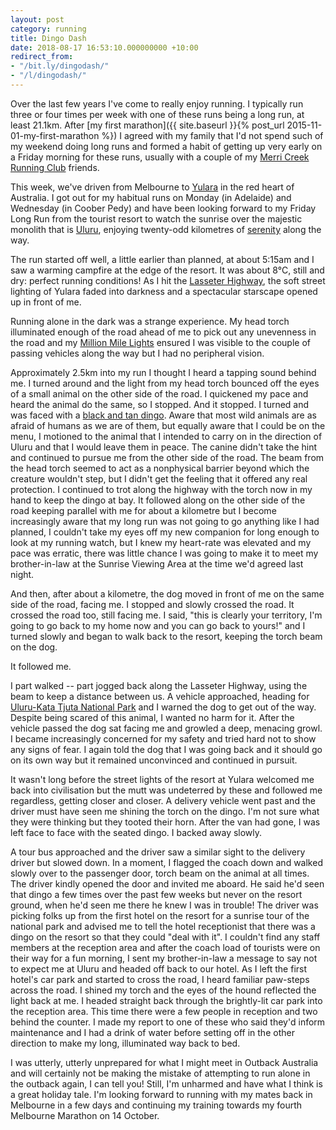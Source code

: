 ```yaml
---
layout: post
category: running
title: Dingo Dash
date: 2018-08-17 16:53:10.000000000 +10:00
redirect_from:
- "/bit.ly/dingodash/"
- "/l/dingodash/"
---
```

Over the last few years I've come to really enjoy running. I typically run three
or four times per week with one of these runs being a long run, at least 21.1km.
After [my first marathon]({{ site.baseurl }}{% post_url 2015-11-01-my-first-marathon %}) I agreed with
my family that I'd not spend such of my weekend doing long runs and formed a
habit of getting up very early on a Friday morning for these runs, usually with
a couple of my [Merri Creek Running Club](https://merricreekrunning.club/)
friends.

This week, we've driven from Melbourne to
[Yulara](https://en.wikipedia.org/wiki/Yulara,_Northern_Territory) in the red
heart of Australia. I got out for my habitual runs on Monday (in Adelaide) and
Wednesday (in Coober Pedy) and have been looking forward to my Friday Long Run
from the tourist resort to watch the sunrise over the majestic monolith that is
[Uluru](https://en.wikipedia.org/wiki/Uluru), enjoying twenty-odd kilometres of
[serenity](https://en.wikipedia.org/wiki/The_Castle_(1997_Australian_film))
along the way.

The run started off well, a little earlier than planned, at about 5:15am and I
saw a warming campfire at the edge of the resort. It was about 8&deg;C, still
and dry: perfect running conditions! As I hit the [Lasseter
Highway](https://en.wikipedia.org/wiki/Lasseter_Highway), the soft street
lighting of Yulara faded into darkness and a spectacular starscape opened up in
front of me.

Running alone in the dark was a strange experience. My head torch illuminated
enough of the road ahead of me to pick out any unevenness in the road and my
[Million Mile Lights](https://www.batteryfree.co.uk/) ensured I was visible to
the couple of passing vehicles along the way but I had no peripheral vision.

Approximately 2.5km into my run I thought I heard a tapping sound behind me. I
turned around and the light from my head torch bounced off the eyes of a small
animal on the other side of the road. I quickened my pace and heard the animal
do the same, so I stopped. And it stopped. I turned and was faced with a [black
and tan dingo](https://en.wikipedia.org/wiki/Dingo). Aware that most wild
animals are as afraid of humans as we are of them, but equally aware that I
could be on the menu, I motioned to the animal that I intended to carry on in
the direction of Uluru and that I would leave them in peace. The canine didn't
take the hint and continued to pursue me from the other side of the road. The
beam from the head torch seemed to act as a nonphysical barrier beyond which the
creature wouldn't step, but I didn't get the feeling that it offered any real
protection. I continued to trot along the highway with the torch now in my hand
to keep the dingo at bay. It followed along on the other side of the road
keeping parallel with me for about a kilometre but I become increasingly aware
that my long run was not going to go anything like I had planned, I couldn't
take my eyes off my new companion for long enough to look at my running watch,
but I knew my heart-rate was elevated and my pace was erratic, there was little
chance I was going to make it to meet my brother-in-law at the Sunrise Viewing
Area at the time we'd agreed last night.

And then, after about a kilometre, the dog moved in front of me on the same side
of the road, facing me. I stopped and slowly crossed the road. It crossed the
road too, still facing me. I said, "this is clearly your territory, I'm going to
go back to my home now and you can go back to yours!" and I turned slowly and
began to walk back to the resort, keeping the torch beam on the dog.

It followed me.

I part walked -- part jogged back along the Lasseter Highway, using the beam to
keep a distance between us. A vehicle approached, heading for [Uluru-Kata Tjuta
National Park](https://parksaustralia.gov.au/uluru/) and I warned the dog to get
out of the way. Despite being scared of this animal, I wanted no harm for it.
After the vehicle passed the dog sat facing me and growled a deep, menacing
growl. I became increasingly concerned for my safety and tried hard not to show
any signs of fear. I again told the dog that I was going back and it should go
on its own way but it remained unconvinced and continued in pursuit.

It wasn't long before the street lights of the resort at Yulara welcomed me back
into civilisation but the mutt was undeterred by these and followed me
regardless, getting closer and closer. A delivery vehicle went past and the
driver must have seen me shining the torch on the dingo. I'm not sure what they
were thinking but they tooted their horn. After the van had gone, I was left
face to face with the seated dingo. I backed away slowly.

A tour bus approached and the driver saw a similar sight to the delivery driver
but slowed down. In a moment, I flagged the coach down and walked slowly over to
the passenger door, torch beam on the animal at all times. The driver kindly
opened the door and invited me aboard. He said he'd seen that dingo a few times
over the past few weeks but never on the resort ground, when he'd seen me there
he knew I was in trouble! The driver was picking folks up from the first hotel
on the resort for a sunrise tour of the national park and advised me to tell the
hotel receptionist that there was a dingo on the resort so that they could "deal
with it". I couldn't find any staff members at the reception area and after the
coach load of tourists were on their way for a fun morning, I sent my
brother-in-law a message to say not to expect me at Uluru and headed off back to
our hotel. As I left the first hotel's car park and started to cross the road, I
heard familiar paw-steps across the road. I shined my torch and the eyes of the
hound reflected the light back at me. I headed straight back through the
brightly-lit car park into the reception area. This time there were a few people
in reception and two behind the counter. I made my report to one of these who
said they'd inform maintenance and I had a drink of water before setting off in
the other direction to make my long, illuminated way back to bed.

I was utterly, utterly unprepared for what I might meet in Outback Australia and
will certainly not be making the mistake of attempting to run alone in the
outback again, I can tell you! Still, I'm unharmed and have what I think is a
great holiday tale. I'm looking forward to running with my mates back in
Melbourne in a few days and continuing my training towards my fourth Melbourne
Marathon on 14 October.
